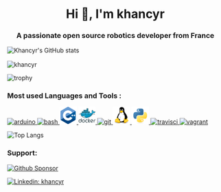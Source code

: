 <h1 align="center">Hi 👋, I'm khancyr</h1>
<h3 align="center">A passionate open source robotics developer from France</h3>

![Khancyr's GitHub stats](https://github-readme-stats.vercel.app/api?username=khancyr&show_icons=true)
<p><img align="center" src="https://github-readme-streak-stats.herokuapp.com/?user=khancyr&" alt="khancyr" /></p>

![trophy](https://github-profile-trophy.vercel.app/?username=khancyr&theme=darkhub&column=8&margin-w=2&no-frame=true)

<h3 align="left">Most used Languages and Tools :</h3>
<p align="left">
  <a href="https://www.arduino.cc/" target="_blank"> <img src="https://cdn.worldvectorlogo.com/logos/arduino-1.svg" alt="arduino" width="40" height="40"/> </a> 
  <a href="https://www.gnu.org/software/bash/" target="_blank"> <img src="https://www.vectorlogo.zone/logos/gnu_bash/gnu_bash-icon.svg" alt="bash" width="40" height="40"/> </a> 
  <a href="https://www.w3schools.com/cpp/" target="_blank"> <img src="https://raw.githubusercontent.com/devicons/devicon/master/icons/cplusplus/cplusplus-original.svg" alt="cplusplus" width="40" height="40"/> </a> 
  <a href="https://www.docker.com/" target="_blank"> <img src="https://raw.githubusercontent.com/devicons/devicon/master/icons/docker/docker-original-wordmark.svg" alt="docker" width="40" height="40"/> </a> 
  <a href="https://git-scm.com/" target="_blank"> <img src="https://www.vectorlogo.zone/logos/git-scm/git-scm-icon.svg" alt="git" width="40" height="40"/> </a> <a href="https://www.linux.org/" target="_blank"> <img src="https://raw.githubusercontent.com/devicons/devicon/master/icons/linux/linux-original.svg" alt="linux" width="40" height="40"/> </a> 
  <a href="https://www.python.org" target="_blank"> <img src="https://raw.githubusercontent.com/devicons/devicon/master/icons/python/python-original.svg" alt="python" width="40" height="40"/> </a> 
  <a href="https://travis-ci.org" target="_blank"> <img src="https://www.vectorlogo.zone/logos/travis-ci/travis-ci-icon.svg" alt="travisci" width="40" height="40"/> </a> 
  <a href="https://www.vagrantup.com/" target="_blank"> <img src="https://www.vectorlogo.zone/logos/vagrantup/vagrantup-icon.svg" alt="vagrant" width="40" height="40"/> </a> </p>

![Top Langs](https://github-readme-stats.vercel.app/api/top-langs/?username=khancyr)


<h3 align="left">Support:</h3>
<a href="https://github.com/sponsors/khancyr?o=esb"><img src="https://img.shields.io/github/sponsors/khancyr?label=Sponsor%20me%20on%20Github&style=for-the-badge" alt="Github Sponsor">
  
[![Linkedin: khancyr](https://img.shields.io/badge/-khancyr-blue?style=flat-square&logo=Linkedin&logoColor=white&link=https://www.linkedin.com/in/pierre-kancir/)](https://www.linkedin.com/in/pierre-kancir/)


